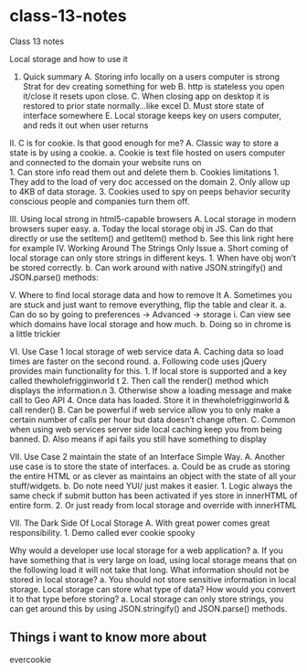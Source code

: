 # class-13-notes
Class 13 notes

Local storage and how to use it

1. Quick summary
  A. Storing info locally on a users computer is strong Strat for dev creating something for web 
  B. http is stateless you open it/close it resets upon close. 
  C. When closing app on desktop it is restored to prior state normally…like excel
  D. Must store state of interface somewhere
  E. Local storage keeps key on users computer, and reds it out when user returns 

II. C is for cookie. Is that good enough for me? 
     A. Classic way to store a state is by using a cookie.
	a. Cookie is text file hosted on users computer and connected to the domain your website runs on<br>
		1. Can store info read them out and delete them
	b. Cookies limitations 
		1. They add to the load of very doc accessed on the domain
		2. Only allow up to 4KB of data storage. 
		3. Cookies used to spy on peeps behavior security conscious people and companies turn them off. 

III. Using local strong in html5-capable browsers
      A. Local storage in modern browsers super easy. 
	a. Today the local storage obj in JS. Can do that directly or use the setItem() and getItem() method
	b. See this link right here for example 
IV. Working Around The Strings Only Issue
	a. Short coming of local storage can only store strings in different keys. 
		1. When have obj won’t be stored correctly. 
	b. Can work around with native JSON.stringify() and JSON.parse() methods:

V. Where to find local storage data and how to remove It
	A. Sometimes you are stuck and just want to remove everything, flip the table and clear it. 
		a. Can do so by going to preferences -> Advanced -> storage
			i. Can view see which domains have local storage and how much. 
		b. Doing so in chrome is a little trickier

VI. Use Case 1 local storage of web service data
	A. Caching data so load times are faster on the second round. 
		a. Following code uses jQuery provides main functionality for this. 
			1. If local store is supported and a key called thewholefrigginworld t
			2. Then call the render() method which displays the information.n 
			3. Otherwise show a loading message and make call to Geo API
			4. Once data has loaded. Store it in thewholefrigginworld & call render()
	B. Can be powerful if web service allow you to only make a certain number of calls per hour but data doesn’t change often. 
	C. Common when using web services  server side local caching keep you from being banned. 
	D. Also means if api fails you still have something to display

VII. Use Case 2 maintain the state of an Interface Simple Way.
	A. Another use case is to store the state of interfaces. 
		a. Could be as crude as storing the entire HTML or as clever as maintains an object with the state of all your stuff/widgets.
		b. Do note need YUI/ just makes it easier. 
			1. Logic always the same check if submit button has been activated if yes store in innerHTML of entire form. 
			2. Or just ready from local storage and override with innerHTML

VII. The Dark Side Of Local Storage
	A. With great power comes great responsibility. 
		1. Demo called ever cookie spooky


Why would a developer use local storage for a web application?
	a. If you have something that is very large on load, using local storage means that on the following load it will not take that long. 
What information should not be stored in local storage?
	a. You should not store sensitive information in local storage. 
Local storage can store what type of data? How would you convert it to that type before storing?
	a. Local storage can only store strings, you can get around this by using JSON.stringify() and JSON.parse() methods. 

## Things i want to know more about
evercookie
